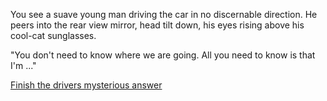You see a suave young man driving the car in no discernable direction. 
He peers into the rear view mirror, head tilt down, 
his eyes rising above his cool-cat sunglasses.

"You don't need to know where we are going. 
All you need to know is that I'm ..."

[Finish the drivers mysterious answer](https://youtu.be/dQw4w9WgXcQ?t=42s) 